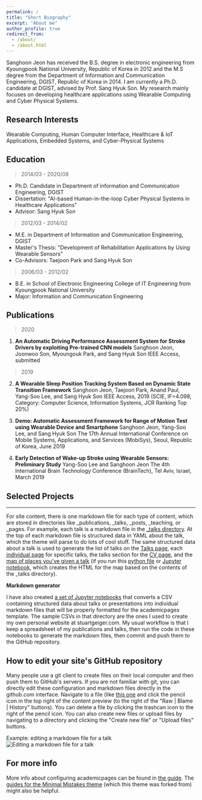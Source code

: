 ```yaml
---
permalink: /
title: "Short Biography"
excerpt: "About me"
author_profile: true
redirect_from: 
  - /about/
  - /about.html
---
```


Sanghoon Jeon has received the B.S. degree in electronic engineering from Kyoungpook National University, Republic of Korea in 2012 and the M.S degree from the Department of Information and Communication Engineering, DGIST, Republic of Korea in 2014. I am currently a Ph.D. candidate at DGIST, advised by Prof. Sang Hyuk Son. My research mainly focuses on developing healthcare applications using Wearable Computing and Cyber Physical Systems.


## Research Interests
Wearable Computing, Human Computer Interface, Healthcare & IoT Applications, Embedded Systems, and Cyber-Physical Systems


## Education
>2014/03 - 2020/08
  * Ph.D. Candidate in Department of information and Communication Engineering, DGIST
  * Dissertation: "AI-based Human-in-the-loop Cyber Physical Systems in Healthcare Applications"
  * Advisor: Sang Hyuk Son

>2012/03 - 2014/02
  * M.E. in Department of Information and Communication Engineering, DGIST
  * Master's Thesis: "Development of Rehabilitation Applications by Using Wearable Sensors"
  * Co-Advisors: Taejoon Park and Sang Hyuk Son

>2006/03 - 2012/02
  * B.E. in School of Electronic Engineering College of IT Engineering from Kyoungpook National University
  * Major: Information and Communication Engineering


## Publications
>2020

  1. **An Automatic Driving Performance Assessment System for Stroke Drivers by exploiting Pre-trained CNN models**
     Sanghoon Jeon, Joonwoo Son, Myoungouk Park, and Sang Hyuk Son
     IEEE Access, submitted

>2019

  2. **A Wearable Sleep Position Tracking System Based on Dynamic State Transition Framework**
     Sanghoon Jeon, Taejoon Park, Anand Paul, Yang-Soo Lee, and Sang Hyuk Son
     IEEE Access, 2019 (SCIE, IF=4.098, Category: Computer Science, Information Systems, JCR Ranking  Top 20%)

  3. **Demo: Automatic Assessment Framework for Range of Motion Test using Wearable Device and Smartphone**
     Sanghoon Jeon, Yang-Soo Lee, and Sang Hyuk Son
     The 17th Annual International Conference on Mobile Systems, Applications, and Services (MobiSys), Seoul, Republic of Korea, June 2019

  4. **Early Detection of Wake-up Stroke using Wearable Sensors: Preliminary Study**
     Yang-Soo Lee and Sanghoon Jeon
     The 4th International Brain Technology Conference (BrainTech), Tel Aviv, Israel, March 2019

## Selected Projects
------
For site content, there is one markdown file for each type of content, which are stored in directories like _publications, _talks, _posts, _teaching, or _pages. For example, each talk is a markdown file in the [_talks directory](https://github.com/academicpages/academicpages.github.io/tree/master/_talks). At the top of each markdown file is structured data in YAML about the talk, which the theme will parse to do lots of cool stuff. The same structured data about a talk is used to generate the list of talks on the [Talks page](https://academicpages.github.io/talks), each [individual page](https://academicpages.github.io/talks/2012-03-01-talk-1) for specific talks, the talks section for the [CV page](https://academicpages.github.io/cv), and the [map of places you've given a talk](https://academicpages.github.io/talkmap.html) (if you run this [python file](https://github.com/academicpages/academicpages.github.io/blob/master/talkmap.py) or [Jupyter notebook](https://github.com/academicpages/academicpages.github.io/blob/master/talkmap.ipynb), which creates the HTML for the map based on the contents of the _talks directory).

**Markdown generator**

I have also created [a set of Jupyter notebooks](https://github.com/academicpages/academicpages.github.io/tree/master/markdown_generator
) that converts a CSV containing structured data about talks or presentations into individual markdown files that will be properly formatted for the academicpages template. The sample CSVs in that directory are the ones I used to create my own personal website at stuartgeiger.com. My usual workflow is that I keep a spreadsheet of my publications and talks, then run the code in these notebooks to generate the markdown files, then commit and push them to the GitHub repository.

How to edit your site's GitHub repository
------
Many people use a git client to create files on their local computer and then push them to GitHub's servers. If you are not familiar with git, you can directly edit these configuration and markdown files directly in the github.com interface. Navigate to a file (like [this one](https://github.com/academicpages/academicpages.github.io/blob/master/_talks/2012-03-01-talk-1.md) and click the pencil icon in the top right of the content preview (to the right of the "Raw | Blame | History" buttons). You can delete a file by clicking the trashcan icon to the right of the pencil icon. You can also create new files or upload files by navigating to a directory and clicking the "Create new file" or "Upload files" buttons. 

Example: editing a markdown file for a talk
![Editing a markdown file for a talk](/images/editing-talk.png)

For more info
------
More info about configuring academicpages can be found in [the guide](https://academicpages.github.io/markdown/). The [guides for the Minimal Mistakes theme](https://mmistakes.github.io/minimal-mistakes/docs/configuration/) (which this theme was forked from) might also be helpful.
